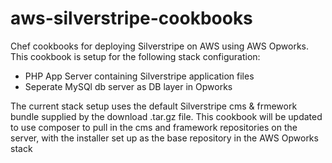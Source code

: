 aws-silverstripe-cookbooks
==========================

Chef cookbooks for deploying Silverstripe on AWS using AWS Opworks.
This cookbook is setup for the following stack configuration:

- PHP App Server containing Silverstripe application files
- Seperate MySQl db server as DB layer in Opworks

The current stack setup uses the default Silverstripe cms & frmework bundle supplied by the download .tar.gz file.
This cookbook will be updated to use composer to pull in the cms and framework repositories on the server, with the installer set up as the base repository in the AWS Opworks stack

